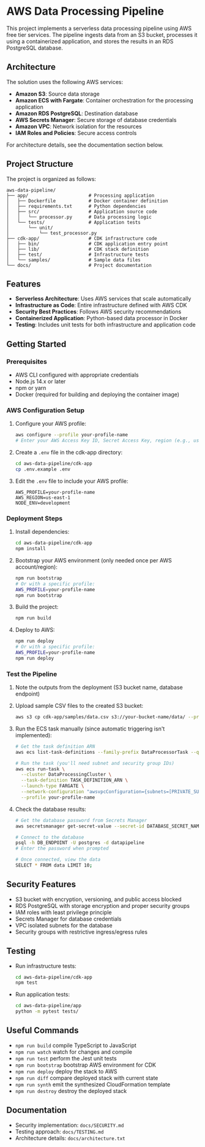 # AWS Data Processing Pipeline

This project implements a serverless data processing pipeline using AWS free tier services. The pipeline ingests data from an S3 bucket, processes it using a containerized application, and stores the results in an RDS PostgreSQL database.

## Architecture

The solution uses the following AWS services:

- **Amazon S3**: Source data storage
- **Amazon ECS with Fargate**: Container orchestration for the processing application
- **Amazon RDS PostgreSQL**: Destination database
- **AWS Secrets Manager**: Secure storage of database credentials
- **Amazon VPC**: Network isolation for the resources
- **IAM Roles and Policies**: Secure access controls

For architecture details, see the documentation section below.

## Project Structure

The project is organized as follows:

```
aws-data-pipeline/
├── app/                      # Processing application
│   ├── Dockerfile            # Docker container definition
│   ├── requirements.txt      # Python dependencies
│   ├── src/                  # Application source code
│   │   └── processor.py      # Data processing logic
│   └── tests/                # Application tests
│       └── unit/
│           └── test_processor.py
├── cdk-app/                  # CDK infrastructure code
│   ├── bin/                  # CDK application entry point
│   ├── lib/                  # CDK stack definition
│   ├── test/                 # Infrastructure tests
│   └── samples/              # Sample data files
└── docs/                     # Project documentation
```

## Features

- **Serverless Architecture**: Uses AWS services that scale automatically
- **Infrastructure as Code**: Entire infrastructure defined with AWS CDK
- **Security Best Practices**: Follows AWS security recommendations
- **Containerized Application**: Python-based data processor in Docker
- **Testing**: Includes unit tests for both infrastructure and application code

## Getting Started

### Prerequisites

- AWS CLI configured with appropriate credentials
- Node.js 14.x or later
- npm or yarn
- Docker (required for building and deploying the container image)

### AWS Configuration Setup

1. Configure your AWS profile:
   ```bash
   aws configure --profile your-profile-name
   # Enter your AWS Access Key ID, Secret Access Key, region (e.g., us-east-1)
   ```

2. Create a `.env` file in the cdk-app directory:
   ```bash
   cd aws-data-pipeline/cdk-app
   cp .env.example .env
   ```

3. Edit the `.env` file to include your AWS profile:
   ```
   AWS_PROFILE=your-profile-name
   AWS_REGION=us-east-1
   NODE_ENV=development
   ```

### Deployment Steps

1. Install dependencies:
   ```bash
   cd aws-data-pipeline/cdk-app
   npm install
   ```

2. Bootstrap your AWS environment (only needed once per AWS account/region):
   ```bash
   npm run bootstrap
   # Or with a specific profile:
   AWS_PROFILE=your-profile-name
   npm run bootstrap
   ```

3. Build the project:
   ```bash
   npm run build
   ```

4. Deploy to AWS:
   ```bash
   npm run deploy
   # Or with a specific profile:
   AWS_PROFILE=your-profile-name
   npm run deploy
   ```

### Test the Pipeline

1. Note the outputs from the deployment (S3 bucket name, database endpoint)

2. Upload sample CSV files to the created S3 bucket:
   ```bash
   aws s3 cp cdk-app/samples/data.csv s3://your-bucket-name/data/ --profile your-profile-name
   ```

3. Run the ECS task manually (since automatic triggering isn't implemented):
   ```bash
   # Get the task definition ARN
   aws ecs list-task-definitions --family-prefix DataProcessorTask --query 'taskDefinitionArns[0]' --output text --profile your-profile-name
   
   # Run the task (you'll need subnet and security group IDs)
   aws ecs run-task \
     --cluster DataProcessingCluster \
     --task-definition TASK_DEFINITION_ARN \
     --launch-type FARGATE \
     --network-configuration "awsvpcConfiguration={subnets=[PRIVATE_SUBNET_ID],securityGroups=[ECS_SECURITY_GROUP_ID]}" \
     --profile your-profile-name
   ```

4. Check the database results:
   ```bash
   # Get the database password from Secrets Manager
   aws secretsmanager get-secret-value --secret-id DATABASE_SECRET_NAME --query SecretString --output text --profile your-profile-name
   
   # Connect to the database
   psql -h DB_ENDPOINT -U postgres -d datapipeline
   # Enter the password when prompted
   
   # Once connected, view the data
   SELECT * FROM data LIMIT 10;
   ```

## Security Features

- S3 bucket with encryption, versioning, and public access blocked
- RDS PostgreSQL with storage encryption and proper security groups
- IAM roles with least privilege principle
- Secrets Manager for database credentials
- VPC isolated subnets for the database
- Security groups with restrictive ingress/egress rules

## Testing

- Run infrastructure tests:
  ```bash
  cd aws-data-pipeline/cdk-app
  npm test
  ```
- Run application tests:
  ```bash
  cd aws-data-pipeline/app
  python -m pytest tests/
  ```

## Useful Commands

* `npm run build`     compile TypeScript to JavaScript
* `npm run watch`     watch for changes and compile
* `npm run test`      perform the Jest unit tests
* `npm run bootstrap` bootstrap AWS environment for CDK
* `npm run deploy`    deploy the stack to AWS
* `npm run diff`      compare deployed stack with current state
* `npm run synth`     emit the synthesized CloudFormation template
* `npm run destroy`   destroy the deployed stack

## Documentation

- Security implementation: `docs/SECURITY.md`
- Testing approach: `docs/TESTING.md`
- Architecture details: `docs/architecture.txt`
